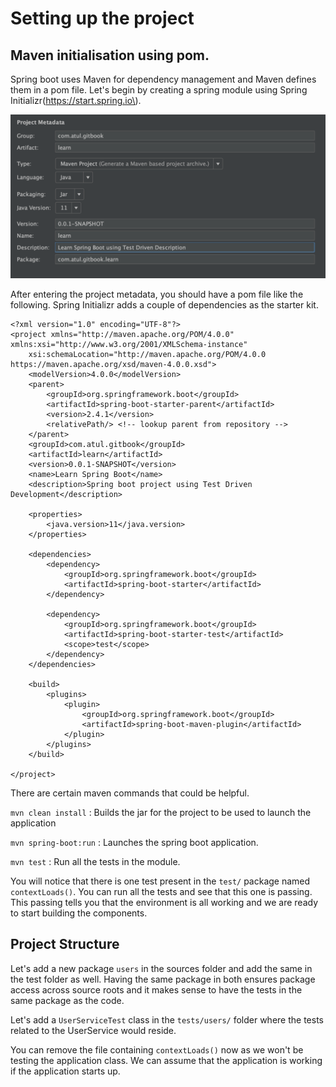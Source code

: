 # Setting up the project

## Maven initialisation using pom.

Spring boot uses Maven for dependency management and Maven defines them in a pom file. Let's begin by creating a spring module using Spring Initializr\(https://start.spring.io\). 

![Project Metadata entries](../.gitbook/assets/project-metadata-setup.png)

After entering the project metadata, you should have a pom file like the following. Spring Initializr adds a couple of dependencies as the starter kit.

```text
<?xml version="1.0" encoding="UTF-8"?>
<project xmlns="http://maven.apache.org/POM/4.0.0" xmlns:xsi="http://www.w3.org/2001/XMLSchema-instance"
	xsi:schemaLocation="http://maven.apache.org/POM/4.0.0 https://maven.apache.org/xsd/maven-4.0.0.xsd">
	<modelVersion>4.0.0</modelVersion>
	<parent>
		<groupId>org.springframework.boot</groupId>
		<artifactId>spring-boot-starter-parent</artifactId>
		<version>2.4.1</version>
		<relativePath/> <!-- lookup parent from repository -->
	</parent>
	<groupId>com.atul.gitbook</groupId>
	<artifactId>learn</artifactId>
	<version>0.0.1-SNAPSHOT</version>
	<name>Learn Spring Boot</name>
	<description>Spring boot project using Test Driven Development</description>

	<properties>
		<java.version>11</java.version>
	</properties>

	<dependencies>
		<dependency>
			<groupId>org.springframework.boot</groupId>
			<artifactId>spring-boot-starter</artifactId>
		</dependency>

		<dependency>
			<groupId>org.springframework.boot</groupId>
			<artifactId>spring-boot-starter-test</artifactId>
			<scope>test</scope>
		</dependency>
	</dependencies>

	<build>
		<plugins>
			<plugin>
				<groupId>org.springframework.boot</groupId>
				<artifactId>spring-boot-maven-plugin</artifactId>
			</plugin>
		</plugins>
	</build>

</project>

```

There are certain maven commands that could be helpful.

`mvn clean install` : Builds the jar for the project to be used to launch the application

`mvn spring-boot:run` : Launches the spring boot application.

`mvn test` : Run all the tests in the module.

You will notice that there is one test present in the `test/` package named `contextLoads()`. You can run all the tests and see that this one is passing. This passing tells you that the environment is all working and we are ready to start building the components.

## Project Structure

Let's add a new package `users` in the sources folder and add the same in the test folder as well. Having the same package in both ensures package access across source roots and it makes sense to have the tests in the same package as the code. 

Let's add a `UserServiceTest` class in the `tests/users/` folder where the tests related to the UserService would reside.

You can remove the file containing `contextLoads()` now as we won't be testing the application class. We can assume that the application is working if the application starts up.

